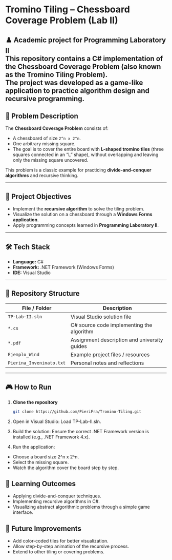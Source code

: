 # Tromino Tiling – Chessboard Coverage Problem (Lab II)

♟️ **Academic project for Programming Laboratory II**  
This repository contains a C# implementation of the **Chessboard Coverage Problem** (also known as the **Tromino Tiling Problem**).  
The project was developed as a game-like application to practice **algorithm design and recursive programming**.
---

## 📖 Problem Description
The **Chessboard Coverage Problem** consists of:
- A chessboard of size `2^n x 2^n`.
- One arbitrary missing square.
- The goal is to cover the entire board with **L-shaped tromino tiles** (three squares connected in an “L” shape), without overlapping and leaving only the missing square uncovered.

This problem is a classic example for practicing **divide-and-conquer algorithms** and recursive thinking.

---

## 🚀 Project Objectives
- Implement the **recursive algorithm** to solve the tiling problem.
- Visualize the solution on a chessboard through a **Windows Forms application**.
- Apply programming concepts learned in **Programming Laboratory II**.

---

## 🛠️ Tech Stack
- **Language:** C#  
- **Framework:** .NET Framework (Windows Forms)  
- **IDE:** Visual Studio  

---

## 📂 Repository Structure
| File / Folder          | Description                                     |
|------------------------|-------------------------------------------------|
| `TP-Lab-II.sln`        | Visual Studio solution file                     |
| `*.cs`                 | C# source code implementing the algorithm       |
| `*.pdf`                | Assignment description and university guides    |
| `Ejemplo_Wind`         | Example project files / resources               |
| `Pierina_Inveninato.txt` | Personal notes and reflections                 |

---

## 🎮 How to Run
1. **Clone the repository**  
   ```bash
   git clone https://github.com/PieriFra/Tromino-Tiling.git
   
2. Open in Visual Studio:
Load TP-Lab-II.sln.

3. Build the solution:
Ensure the correct .NET Framework version is installed (e.g., .NET Framework 4.x).

4. Run the application:
 - Choose a board size 2^n x 2^n.
 - Select the missing square.
 - Watch the algorithm cover the board step by step.

## 🌱 Learning Outcomes
 - Applying divide-and-conquer techniques.
 - Implementing recursive algorithms in C#.
 - Visualizing abstract algorithmic problems through a simple game interface.

## 📸 Future Improvements
- Add color-coded tiles for better visualization.
- Allow step-by-step animation of the recursive process.
- Extend to other tiling or covering problems.
